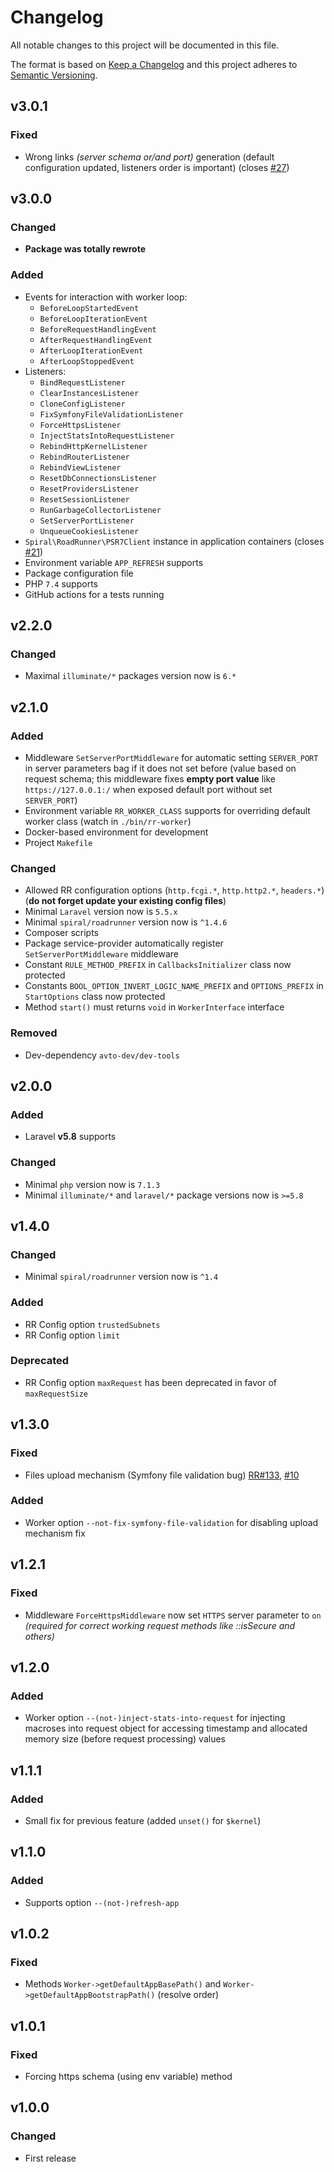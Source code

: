 # Changelog

All notable changes to this project will be documented in this file.

The format is based on [Keep a Changelog][keepachangelog] and this project adheres to [Semantic Versioning][semver].

## v3.0.1

### Fixed

- Wrong links _(server schema or/and port)_ generation (default configuration updated, listeners order is important) (closes [#27])

[#27]:https://github.com/avto-dev/roadrunner-laravel/issues/27

## v3.0.0

### Changed

- **Package was totally rewrote**

### Added

- Events for interaction with worker loop:
  * `BeforeLoopStartedEvent`
  * `BeforeLoopIterationEvent`
  * `BeforeRequestHandlingEvent`
  * `AfterRequestHandlingEvent`
  * `AfterLoopIterationEvent`
  * `AfterLoopStoppedEvent`
- Listeners:
  * `BindRequestListener`
  * `ClearInstancesListener`
  * `CloneConfigListener`
  * `FixSymfonyFileValidationListener`
  * `ForceHttpsListener`
  * `InjectStatsIntoRequestListener`
  * `RebindHttpKernelListener`
  * `RebindRouterListener`
  * `RebindViewListener`
  * `ResetDbConnectionsListener`
  * `ResetProvidersListener`
  * `ResetSessionListener`
  * `RunGarbageCollectorListener`
  * `SetServerPortListener`
  * `UnqueueCookiesListener`
- `Spiral\RoadRunner\PSR7Client` instance in application containers (closes [#21])
- Environment variable `APP_REFRESH` supports
- Package configuration file
- PHP `7.4` supports
- GitHub actions for a tests running

[#21]:https://github.com/avto-dev/roadrunner-laravel/issues/21

## v2.2.0

### Changed

- Maximal `illuminate/*` packages version now is `6.*`

## v2.1.0

### Added

- Middleware `SetServerPortMiddleware` for automatic setting `SERVER_PORT` in server parameters bag if it does not set before (value based on request schema; this middleware fixes **empty port value** like `https://127.0.0.1:/` when exposed default port without set `SERVER_PORT`)
- Environment variable `RR_WORKER_CLASS` supports for overriding default worker class (watch in `./bin/rr-worker`)
- Docker-based environment for development
- Project `Makefile`

### Changed

- Allowed RR configuration options (`http.fcgi.*`, `http.http2.*`, `headers.*`) (**do not forget update your existing config files**)
- Minimal `Laravel` version now is `5.5.x`
- Minimal `spiral/roadrunner` version now is `^1.4.6`
- Composer scripts
- Package service-provider automatically register `SetServerPortMiddleware` middleware
- Constant `RULE_METHOD_PREFIX` in `CallbacksInitializer` class now protected
- Constants `BOOL_OPTION_INVERT_LOGIC_NAME_PREFIX` and `OPTIONS_PREFIX` in `StartOptions` class now protected
- Method `start()` must returns `void` in `WorkerInterface` interface

### Removed

- Dev-dependency `avto-dev/dev-tools`

## v2.0.0

### Added

- Laravel **v5.8** supports

### Changed

- Minimal `php` version now is `7.1.3`
- Minimal `illuminate/*` and `laravel/*` package versions now is `>=5.8`

## v1.4.0

### Changed

- Minimal `spiral/roadrunner` version now is `^1.4`

### Added

- RR Config option `trustedSubnets`
- RR Config option `limit`

### Deprecated

- RR Config option `maxRequest` has been deprecated in favor of `maxRequestSize`

## v1.3.0

### Fixed

- Files upload mechanism (Symfony file validation bug) [RR#133], [#10]

### Added

- Worker option `--not-fix-symfony-file-validation` for disabling upload mechanism fix

[RR#133]:https://github.com/spiral/roadrunner/issues/133
[#10]:https://github.com/avto-dev/roadrunner-laravel/issues/10

## v1.2.1

### Fixed

- Middleware `ForceHttpsMiddleware` now set `HTTPS` server parameter to `on` _(required for correct working request methods like ::isSecure and others)_

## v1.2.0

### Added

- Worker option `--(not-)inject-stats-into-request` for injecting macroses into request object for accessing timestamp and allocated memory size (before request processing) values

## v1.1.1

### Added

- Small fix for previous feature (added `unset()` for `$kernel`)

## v1.1.0

### Added

- Supports option `--(not-)refresh-app`

## v1.0.2

### Fixed

- Methods `Worker->getDefaultAppBasePath()` and `Worker->getDefaultAppBootstrapPath()` (resolve order)

## v1.0.1

### Fixed

- Forcing https schema (using env variable) method

## v1.0.0

### Changed

- First release

[keepachangelog]:https://keepachangelog.com/en/1.0.0/
[semver]:https://semver.org/spec/v2.0.0.html
